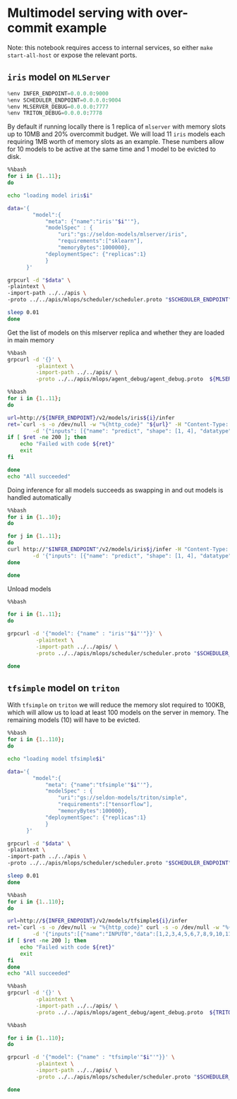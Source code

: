 # Multimodel serving with over-commit example

Note: this notebook requires access to internal services, so either `make start-all-host` or expose the relevant ports.

## `iris` model on `MLServer`

```python
%env INFER_ENDPOINT=0.0.0.0:9000
%env SCHEDULER_ENDPOINT=0.0.0.0:9004
%env MLSERVER_DEBUG=0.0.0.0:7777
%env TRITON_DEBUG=0.0.0.0:7778
```

By default if running locally there is 1 replica of `mlserver` with memory slots up to 10MB and 20% overcommit budget. We will load 11 `iris` models each requiring 1MB worth of memory slots as an example. These numbers allow for 10 models to be active at the same time and 1 model to be evicted to disk.

```bash
%%bash
for i in {1..11};
do

echo "loading model iris$i"

data='{
        "model":{
            "meta": {"name":"iris'"$i"'"},
            "modelSpec" : {
                "uri":"gs://seldon-models/mlserver/iris",
                "requirements":["sklearn"],
                "memoryBytes":1000000},
            "deploymentSpec": {"replicas":1}
            }
      }'

grpcurl -d "$data" \
-plaintext \
-import-path ../../apis \
-proto ../../apis/mlops/scheduler/scheduler.proto "$SCHEDULER_ENDPOINT" seldon.mlops.scheduler.Scheduler/LoadModel

sleep 0.01
done

```

Get the list of models on this mlserver replica and whether they are loaded in main memory

```bash
%%bash
grpcurl -d '{}' \
         -plaintext \
         -import-path ../../apis/ \
         -proto ../../apis/mlops/agent_debug/agent_debug.proto  ${MLSERVER_DEBUG} seldon.mlops.agent_debug.AgentDebugService/ReplicaStatus

```

```bash
%%bash
for i in {1..11};
do

url=http://${INFER_ENDPOINT}/v2/models/iris${i}/infer
ret=`curl -s -o /dev/null -w "%{http_code}" "${url}" -H "Content-Type: application/json" \
        -d '{"inputs": [{"name": "predict", "shape": [1, 4], "datatype": "FP32", "data": [[1, 2, 3, 4]]}]}'`
if [ $ret -ne 200 ]; then
    echo "Failed with code ${ret}"
    exit
fi

done
echo "All succeeded"

```

Doing inference for all models succeeds as swapping in and out models is handled automatically

```bash
%%bash
for i in {1..10};
do

for j in {1..11};
do
curl http://"$INFER_ENDPOINT"/v2/models/iris$j/infer -H "Content-Type: application/json"  \
        -d '{"inputs": [{"name": "predict", "shape": [1, 4], "datatype": "FP32", "data": [[1, 2, 3, 4]]}]}' &
done

done

```

Unload models

```bash
%%bash

for i in {1..11};
do

grpcurl -d '{"model": {"name" : "iris'"$i"'"}}' \
         -plaintext \
         -import-path ../../apis/ \
         -proto ../../apis/mlops/scheduler/scheduler.proto "$SCHEDULER_ENDPOINT" seldon.mlops.scheduler.Scheduler/UnloadModel

done

```

## `tfsimple` model on `triton`

With `tfsimple` on `triton` we will reduce the memory slot required to 100KB, which will allow us to load at least 100 models on the server in memory. The remaining models (10) will have to be evicted.

```bash
%%bash
for i in {1..110};
do

echo "loading model tfsimple$i"

data='{
        "model":{
            "meta": {"name":"tfsimple'"$i"'"},
            "modelSpec" : {
                "uri":"gs://seldon-models/triton/simple",
                "requirements":["tensorflow"],
                "memoryBytes":100000},
            "deploymentSpec": {"replicas":1}
            }
      }'

grpcurl -d "$data" \
-plaintext \
-import-path ../../apis \
-proto ../../apis/mlops/scheduler/scheduler.proto "$SCHEDULER_ENDPOINT" seldon.mlops.scheduler.Scheduler/LoadModel

sleep 0.01
done

```

```bash
%%bash
for i in {1..110};
do

url=http://${INFER_ENDPOINT}/v2/models/tfsimple${i}/infer
ret=`curl -s -o /dev/null -w "%{http_code}" curl -s -o /dev/null -w "%{http_code}" "${url}" -H "Content-Type: application/json" \
        -d '{"inputs":[{"name":"INPUT0","data":[1,2,3,4,5,6,7,8,9,10,11,12,13,14,15,16],"datatype":"INT32","shape":[1,16]},{"name":"INPUT1","data":[1,2,3,4,5,6,7,8,9,10,11,12,13,14,15,16],"datatype":"INT32","shape":[1,16]}]}'`
if [ $ret -ne 200 ]; then
    echo "Failed with code ${ret}"
    exit
fi
done
echo "All succeeded"

```

```bash
%%bash
grpcurl -d '{}' \
         -plaintext \
         -import-path ../../apis/ \
         -proto ../../apis/mlops/agent_debug/agent_debug.proto  ${TRITON_DEBUG} seldon.mlops.agent_debug.AgentDebugService/ReplicaStatus

```

```bash
%%bash

for i in {1..110};
do

grpcurl -d '{"model": {"name" : "tfsimple'"$i"'"}}' \
         -plaintext \
         -import-path ../../apis/ \
         -proto ../../apis/mlops/scheduler/scheduler.proto "$SCHEDULER_ENDPOINT" seldon.mlops.scheduler.Scheduler/UnloadModel

done

```

```python

```
